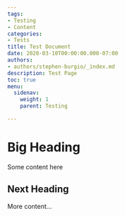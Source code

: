 ```yaml
---
tags:
- Testing
- Content
categories:
- Tests
title: Test Document
date: 2020-03-10T00:00:00.000-07:00
authors:
- authors/stephen-burgio/_index.md
description: Test Page
toc: true
menu:
  sidenav:
    weight: 1
    parent: Testing

---
```

# Big Heading

Some content here

## Next Heading

More content...